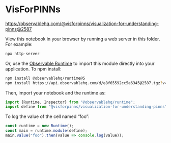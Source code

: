 #  VisForPINNs 

https://observablehq.com/@visforpinns/visualization-for-understanding-pinns@2587

View this notebook in your browser by running a web server in this folder. For
example:

~~~sh
npx http-server
~~~

Or, use the [Observable Runtime](https://github.com/observablehq/runtime) to
import this module directly into your application. To npm install:

~~~sh
npm install @observablehq/runtime@5
npm install https://api.observablehq.com/d/e8f65592cc5a6345@2587.tgz?v=3
~~~

Then, import your notebook and the runtime as:

~~~js
import {Runtime, Inspector} from "@observablehq/runtime";
import define from "@visforpinns/visualization-for-understanding-pinns";
~~~

To log the value of the cell named “foo”:

~~~js
const runtime = new Runtime();
const main = runtime.module(define);
main.value("foo").then(value => console.log(value));
~~~
